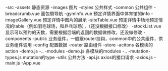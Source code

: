 -src
  -assets 静态资源
    -images 图片
    -styles 公共样式
  -common 公共组件
    -breadcrumb.vue 面包屑导航
    -gymInfo.vue 预定详情界面中体育馆的info
    -imageGallery.vue 预定详情中图片的展示
    -siteTable.vue 预定详情中场地预定情况的table（例如羽毛球场，和乒乓球场），（还没根据接口修改）
    -stockList.vue 显示可以预约的天数，需要根据后端的返回的数据做修改，还没做修改
  -components 
    -public 业务组件，一般跟router挂钩，common中的公共组件，供业务组件调用
  -config 配置数据
  -router 路由组件
  -store
    -acitons 各模块的action 
      -demo.js
      -..
    -modules
      -demo.js 各模块的modules
      -..
    -mutation-types.js mutation的type
  -utils 公共方法
    -api.js axios的接口请求
-axios.js
-main.js
-App.vue